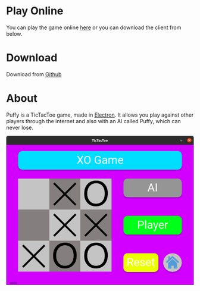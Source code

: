 # Play Online
You can play the game online [here](link) or you can download the client from below.

# Download 
Download from [Github](https://github.com/benstindavis/Puffy/releases)

# About

Puffy is a TicTacToe game, made in [Electron](https://www.electronjs.org/).
It allows you play against other players through the internet and also with an AI called Puffy, which can never lose. 

<img src="resources/pvai1.png" alt="POG" style="width:600px;"/>


